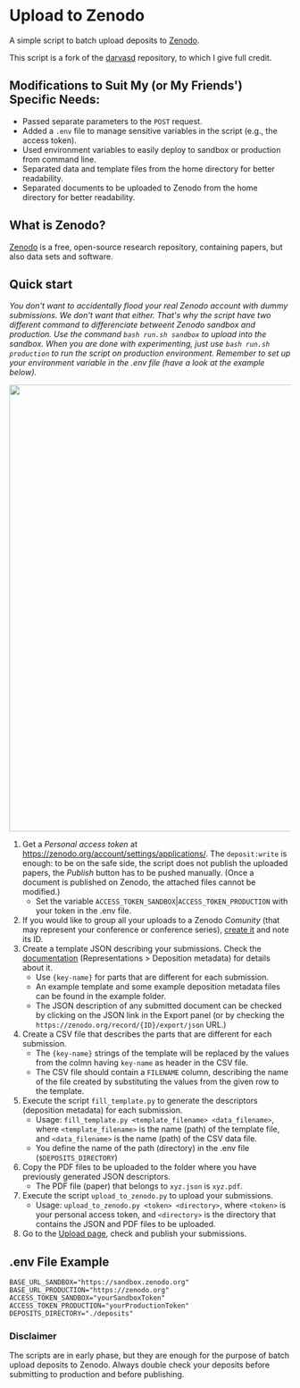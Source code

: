 # Upload to Zenodo

A simple script to batch upload deposits to [Zenodo](http://zenodo.org).

This script is a fork of the [darvasd](https://github.com/darvasd/upload-to-zenodo/tree/master) repository, to which I give full credit.

## Modifications to Suit My (or My Friends') Specific Needs:

- Passed separate parameters to the `POST` request.
- Added a `.env` file to manage sensitive variables in the script (e.g., the access token).
- Used environment variables to easily deploy to sandbox or production from command line.
- Separated data and template files from the home directory for better readability.
- Separated documents to be uploaded to Zenodo from the home directory for better readability.

## What is Zenodo?
[Zenodo](http://zenodo.org) is a free, open-source research repository, containing papers, but also data sets and software. 

## Quick start
_You don't want to accidentally flood your real Zenodo account with dummy submissions. We don't want that either. That's why the script have two different command to differenciate betweent Zenodo sandbox and production. 
Use the command `bash run.sh sandbox` to upload into the sandbox.
When you are done with experimenting, just use `bash run.sh production` to run the script on production environment.
Remember to set up your environment variable in the .env file (have a look at the example below)._

<a href="https://github.com/darvasd/upload-to-zenodo/blob/master/docs/overview.png" title="Overview"><img src="https://github.com/darvasd/upload-to-zenodo/blob/master/docs/overview.png" width="800" /></a>

1. Get a _Personal access token_ at https://zenodo.org/account/settings/applications/. The `deposit:write` is enough: to be on the safe side, the script does not publish the uploaded papers, the _Publish_ button has to be pushed manually. (Once a document is published on Zenodo, the attached files cannot be modified.)
   - Set the variable `ACCESS_TOKEN_SANDBOX`|`ACCESS_TOKEN_PRODUCTION` with your token in the .env file.
1. If you would like to group all your uploads to a Zenodo _Comunity_ (that may represent your conference or conference series), [create it](https://zenodo.org/communities/new/) and note its ID. 
1. Create a template JSON describing your submissions. Check the [documentation](https://zenodo.org/dev#restapi-rep) (Representations > Deposition metadata) for details about it.
   - Use `{key-name}` for parts that are different for each submission.
   - An example template and some example deposition metadata files can be found in the example folder.
   - The JSON description of any submitted document can be checked by clicking on the JSON link in the Export panel (or by checking the `https://zenodo.org/record/{ID}/export/json` URL.)
1. Create a CSV file that describes the parts that are different for each submission.
   - The `{key-name}` strings of the template will be replaced by the values from the colmn having `key-name` as header in the CSV file.
   - The CSV file should contain a `FILENAME` column, describing the name of the file created by substituting the values from the given row to the template.
1. Execute the script `fill_template.py` to generate the descriptors (deposition metadata) for each submission.
	- Usage: `fill_template.py <template_filename> <data_filename>`, where `<template_filename>` is the name (path) of the template file, and `<data_filename>` is the name (path) of the CSV data file.
   - You define the name of the path (directory) in the .env file (`$DEPOSITS_DIRECTORY`)
1. Copy the PDF files to be uploaded to the folder where you have previously generated JSON descriptors.
   - The PDF file (paper) that belongs to `xyz.json` is `xyz.pdf`.
1. Execute the script `upload_to_zenodo.py` to upload your submissions.
   - Usage: `upload_to_zenodo.py <token> <directory>`, where `<token>` is your personal access token, and `<directory>` is the directory that contains the JSON and PDF files to be uploaded.
1. Go to the [Upload page](https://zenodo.org/deposit), check and publish your submissions.


## .env File Example
```
BASE_URL_SANDBOX="https://sandbox.zenodo.org"
BASE_URL_PRODUCTION="https://zenodo.org"
ACCESS_TOKEN_SANDBOX="yourSandboxToken"
ACCESS_TOKEN_PRODUCTION="yourProductionToken"
DEPOSITS_DIRECTORY="./deposits"
```


### Disclaimer
The scripts are in early phase, but they are enough for the purpose of batch upload deposits to Zenodo. Always double check your deposits before submitting to production and before publishing.